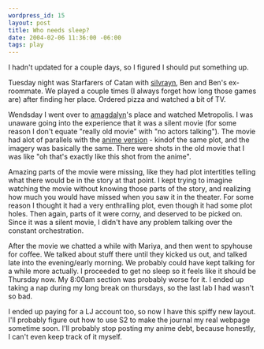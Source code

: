 ```yaml
--- 
wordpress_id: 15
layout: post
title: Who needs sleep?
date: 2004-02-06 11:36:00 -06:00
tags: play
---
```

I hadn't updated for a couple days, so I figured I should put something up.

Tuesday night was Starfarers of Catan with <a href="http://silvrayn.livejournal.com">silvrayn</a>, Ben and Ben's ex-roommate.  We played a couple times (I always forget how long those games are) after finding her place.  Ordered pizza and watched a bit of TV.

Wendsday I went over to <a href="http://amagdalyn.livejournal.com">amagdalyn</a>'s place and watched Metropolis.  I was unaware going into the experience that it was a silent movie (for some reason I don't equate "really old movie" with "no actors talking").  The movie had alot of parallels with the <a href="http://www.imdb.com/title/tt0293416/">anime version</a> - kindof the same plot, and the imagery was basically the same.   There were shots in the old movie that I was like "oh that's exactly like this shot from the anime".

Amazing parts of the movie were missing, like they had plot intertitles telling what there would be in the story at that point.  I kept trying to imagine watching the movie without knowing those parts of the story, and realizing how much you would have missed when you saw it in the theater.  For some reason I thought it had a very enthralling plot, even though it had some plot holes.   Then again, parts of it were corny, and deserved to be picked on.  Since it was a silent movie, I didn't have any problem talking over the constant orchestration.

After the movie we chatted a while with Mariya, and then went to spyhouse for coffee.  We talked about stuff there until they kicked us out, and talked late into the evening/early morning.  We probably could have kept talking for a while more actually.  I proceeded to get no sleep so it feels like it should be Thursday now.  My 8:00am section was probably worse for it.  I ended up taking a nap during my long break on thursdays, so the last lab I had wasn't so bad.

I ended up paying for a LJ account too, so now I have this spiffy new layout.  I'll probably figure out how to use S2 to make the journal my real webpage sometime soon.  I'll probably stop posting my anime debt, because honestly, I can't even keep track of it myself.
